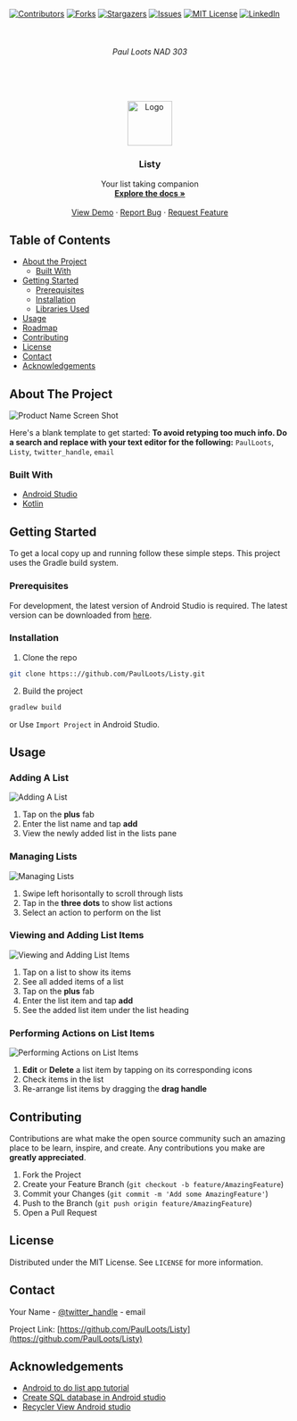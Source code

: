 
<!-- PROJECT SHIELDS -->
<!--
*** I'm using markdown "reference style" links for readability.
*** Reference links are enclosed in brackets [ ] instead of parentheses ( ).
*** See the bottom of this document for the declaration of the reference variables
-->
[![Contributors][contributors-shield]][contributors-url]
[![Forks][forks-shield]][forks-url]
[![Stargazers][stars-shield]][stars-url]
[![Issues][issues-shield]][issues-url]
[![MIT License][license-shield]][license-url]
[![LinkedIn][linkedin-shield]][linkedin-url]



<!-- PROJECT LOGO -->
<br />
<h6 align="center">Paul Loots NAD 303</h6>
<br />
<br />
<p align="center">
   
  <a href="https://github.com/PaulLoots/Listy">
    <img src="images/logo.png" alt="Logo" width="80" height="80">
  </a>
  
  <h3 align="center">Listy</h3>

  <p align="center">
    Your list taking companion
    <br />
    <a href="https://github.com/PaulLoots/Listy"><strong>Explore the docs »</strong></a>
    <br />
    <br />
    <a href="https://github.com/PaulLoots/Listy">View Demo</a>
    ·
    <a href="https://github.com/PaulLoots/Listy/issues">Report Bug</a>
    ·
    <a href="https://github.com/PaulLoots/Listy/issues">Request Feature</a>
  </p>
</p>



<!-- TABLE OF CONTENTS -->
## Table of Contents

* [About the Project](#about-the-project)
  * [Built With](#built-with)
* [Getting Started](#getting-started)
  * [Prerequisites](#prerequisites)
  * [Installation](#installation)
  * [Libraries Used](#libraries-used)
* [Usage](#usage)
* [Roadmap](#roadmap)
* [Contributing](#contributing)
* [License](#license)
* [Contact](#contact)
* [Acknowledgements](#acknowledgements)



<!-- ABOUT THE PROJECT -->
## About The Project

![Product Name Screen Shot][product-screenshot]

Here's a blank template to get started:
**To avoid retyping too much info. Do a search and replace with your text editor for the following:**
`PaulLoots`, `Listy`, `twitter_handle`, `email`


### Built With

* [Android Studio](https://developer.android.com/studio/)
* [Kotlin](#kotlin)


<!-- GETTING STARTED -->
## Getting Started

To get a local copy up and running follow these simple steps. This project uses the Gradle build system.

### Prerequisites

For development, the latest version of Android Studio is required. The latest version can be downloaded from [here](https://developer.android.com/studio/).

### Installation
 
1. Clone the repo
```sh
git clone https:://github.com/PaulLoots/Listy.git
```
2. Build the project
```sh
gradlew build
```
or
Use `Import Project` in Android Studio.


<!-- USAGE EXAMPLES -->
## Usage

### Adding A List

![Adding A List][lists]

1. Tap on the **plus** fab
2. Enter the list name and tap **add**
3. View the newly added list in the lists pane

### Managing Lists

![Managing Lists][list-management]

1. Swipe left horisontally to scroll through lists
2. Tap in the **three dots** to show list actions
3. Select an action to perform on the list

### Viewing and Adding List Items

![Viewing and Adding List Items][list-details]

1. Tap on a list to show its items
2. See all added items of a list
3. Tap on the **plus** fab
4. Enter the list item and tap **add**
5. See the added list item under the list heading

### Performing Actions on List Items

![Performing Actions on List Items][list-item-management]

1. **Edit** or **Delete** a list item by tapping on its corresponding icons
2. Check items in the list 
3. Re-arrange list items by dragging the **drag handle**

<!-- CONTRIBUTING -->
## Contributing

Contributions are what make the open source community such an amazing place to be learn, inspire, and create. Any contributions you make are **greatly appreciated**.

1. Fork the Project
2. Create your Feature Branch (`git checkout -b feature/AmazingFeature`)
3. Commit your Changes (`git commit -m 'Add some AmazingFeature'`)
4. Push to the Branch (`git push origin feature/AmazingFeature`)
5. Open a Pull Request



<!-- LICENSE -->
## License

Distributed under the MIT License. See `LICENSE` for more information.



<!-- CONTACT -->
## Contact

Your Name - [@twitter_handle](https://twitter.com/twitter_handle) - email

Project Link: [https://github.com/PaulLoots/Listy](https://github.com/PaulLoots/Listy)



<!-- ACKNOWLEDGEMENTS -->
## Acknowledgements

* [Android to do list app tutorial](https://hub.packtpub.com/how-to-develop-a-simple-to-do-list-app-tutorial/)
* [Create SQL database in Android studio](https://dzone.com/articles/create-a-database-android-application-in-android-s)
* [Recycler View Android studio](https://developer.android.com/guide/topics/ui/layout/recyclerview)





<!-- MARKDOWN LINKS & IMAGES -->
<!-- https://www.markdownguide.org/basic-syntax/#reference-style-links -->
[contributors-shield]: https://img.shields.io/github/contributors/PaulLoots/Listy.svg?style=flat-square
[contributors-url]: https://github.com/PaulLoots/Listy/graphs/contributors
[forks-shield]: https://img.shields.io/github/forks/PaulLoots/Listy.svg?style=flat-square
[forks-url]: https://github.com/PaulLoots/Listy/network/members
[stars-shield]: https://img.shields.io/github/stars/PaulLoots/Listy.svg?style=flat-square
[stars-url]: https://github.com/PaulLoots/Listy/stargazers
[issues-shield]: https://img.shields.io/github/issues/PaulLoots/Listy.svg?style=flat-square
[issues-url]: https://github.com/PaulLoots/Listy/issues
[license-shield]: https://img.shields.io/github/license/PaulLoots/Listy.svg?style=flat-square
[license-url]: https://github.com/PaulLoots/Listy/blob/master/LICENSE.txt
[linkedin-shield]: https://img.shields.io/badge/-LinkedIn-black.svg?style=flat-square&logo=linkedin&colorB=555
[linkedin-url]: https://www.linkedin.com/in/paullootsdesign
[product-screenshot]: images/overview.png
[lists]: images/lists.png
[list-details]: images/list_details.png
[list-management]: images/list_management.png
[list-item-management]: images/list_item_management.png
